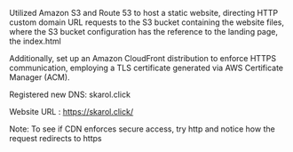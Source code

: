 Utilized Amazon S3 and Route 53 to host a static website, directing HTTP custom domain URL requests to the S3 bucket containing the website files, where the S3 bucket configuration has the reference to the landing page, the index.html

Additionally, set up an Amazon CloudFront distribution to enforce HTTPS communication, employing a TLS certificate generated via AWS Certificate Manager (ACM).

Registered new DNS: skarol.click

Website URL : https://skarol.click/

Note: To see if CDN enforces secure access, try http and notice how the request redirects to https
